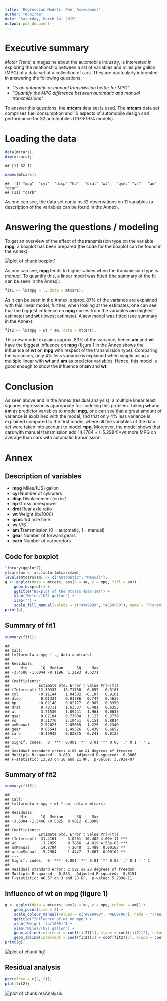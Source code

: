 ```yaml
---
title: 'Regression Models: Peer Assessment'
author: "munirbe"
date: "Saturday, March 14, 2015"
output: pdf_document
---
```


# Executive summary

*Motor Trend*, a magazine about the automobile industry, is interested in exploring the relationship between a set of variables and miles per gallon (MPG) of a data set of a collection of cars. They are paritcularly interested in answering the following questions:

* *"Is an automatic or manual transmission better for MPG"*
* *"Quantify the MPG difference between automatic and manual transmissions"*

To answer this questions, the **mtcars** data set is used. The **mtcars** data set comprises fuel consumption and 10 aspects of automobile design and performance for 32 automobiles (1973-1974 models).

# Loading the data


```r
data(mtcars);
dim(mtcars);
```

```
## [1] 32 11
```

```r
names(mtcars);
```

```
##  [1] "mpg"  "cyl"  "disp" "hp"   "drat" "wt"   "qsec" "vs"   "am"   "gear"
## [11] "carb"
```

As one can see, the data set contains 32 observations on 11 variables (a description of the variables can be found in the Annex).

# Answering the questions / modeling

To get an overview of the effect of the transmission type on the variable **mpg**, a boxplot has been prepared (the code for the boxplot can be found in the Annex).

![plot of chunk boxplot1](figure/boxplot1-1.png) 

As one can see, **mpg** tends to higher values when the transmission type is *manual*. To quantify this, a linear model was fitted (the summary of the fit can be seen in the Annex):


```r
fit1 <- lm(mpg ~ ., data = mtcars);
```
As it can be seen in the Annex, approx. 87% of the variance are explained with this linear model, further, when looking at the estimates, one can see that the biggest influence on **mpg** comes from the variables **am** (highest estimate) and **wt** (lowest estimate). A new model was fitted (see summary in the Annex):


```r
fit2 <- lm(mpg ~ wt * am, data = mtcars);
```

This new model explains approx. 83% of the variance, hence **am** and **wt** have the biggest influence on **mpg** (figure 1 in the Annex shows the influence of **wt** on **mpg** with respect of the transmission type). Comparing the variances, only 4% less variance is explained when simply using a multiple linear with **wt** and **am** as predictor variables. Hence, this model is good enough to show the influence of **am** and **wt**.

# Conclusion

As seen above and in the Annex (residual analysis), a multiple linear least squares regression is appropriate for modeling this problem. Taking **wt** and **am** as predictor variables to model **mpg**, one can see that a great amount of variance is explained with the model, and that only 4% less variance is explained compared to the first model, where all the variables of the data set were taken into account to model **mpg**. Moreover, the model shows that cars with manual transmission add 14.8784 + (-5.2984)*wt more MPG on average than cars with automatic transmission.

# Annex

## Description of variables
* **mpg** Miles/(US) gallon
* **cyl** Number of cylinders
* **disp** Displacement (cu.in.)
* **hp** Gross horespower
* **drat** Rear axle ratio
* **wt** Weight (lb/1000)
* **qsec** 1/4 mile time
* **vs** V/S
* **am** Transmission (0 = automatic, 1 = manual)
* **gear** Number of forward gears
* **carb** Number of carburetors

## Code for boxplot


```r
library(ggplot2);
mtcars$am <- as.factor(mtcars$am);
levels(mtcars$am) <- c("Automatic", "Manual");
g <- ggplot(data = mtcars, aes(x = am, y = mpg, fill = am)) +
    geom_boxplot() +
    ggtitle("Boxplot of the mtcars data set") +
    ylab("Miles/(US) gallon") +
    xlab("") +
    scale_fill_manual(values = c("#999999", "#E69F00"), name = "Transmission");
print(g);
```

## Summary of fit1

```r
summary(fit1);
```

```
## 
## Call:
## lm(formula = mpg ~ ., data = mtcars)
## 
## Residuals:
##     Min      1Q  Median      3Q     Max 
## -3.4506 -1.6044 -0.1196  1.2193  4.6271 
## 
## Coefficients:
##             Estimate Std. Error t value Pr(>|t|)  
## (Intercept) 12.30337   18.71788   0.657   0.5181  
## cyl         -0.11144    1.04502  -0.107   0.9161  
## disp         0.01334    0.01786   0.747   0.4635  
## hp          -0.02148    0.02177  -0.987   0.3350  
## drat         0.78711    1.63537   0.481   0.6353  
## wt          -3.71530    1.89441  -1.961   0.0633 .
## qsec         0.82104    0.73084   1.123   0.2739  
## vs           0.31776    2.10451   0.151   0.8814  
## amManual     2.52023    2.05665   1.225   0.2340  
## gear         0.65541    1.49326   0.439   0.6652  
## carb        -0.19942    0.82875  -0.241   0.8122  
## ---
## Signif. codes:  0 '***' 0.001 '**' 0.01 '*' 0.05 '.' 0.1 ' ' 1
## 
## Residual standard error: 2.65 on 21 degrees of freedom
## Multiple R-squared:  0.869,	Adjusted R-squared:  0.8066 
## F-statistic: 13.93 on 10 and 21 DF,  p-value: 3.793e-07
```

## Summary of fit2

```r
summary(fit2);
```

```
## 
## Call:
## lm(formula = mpg ~ wt * am, data = mtcars)
## 
## Residuals:
##     Min      1Q  Median      3Q     Max 
## -3.6004 -1.5446 -0.5325  0.9012  6.0909 
## 
## Coefficients:
##             Estimate Std. Error t value Pr(>|t|)    
## (Intercept)  31.4161     3.0201  10.402 4.00e-11 ***
## wt           -3.7859     0.7856  -4.819 4.55e-05 ***
## amManual     14.8784     4.2640   3.489  0.00162 ** 
## wt:amManual  -5.2984     1.4447  -3.667  0.00102 ** 
## ---
## Signif. codes:  0 '***' 0.001 '**' 0.01 '*' 0.05 '.' 0.1 ' ' 1
## 
## Residual standard error: 2.591 on 28 degrees of freedom
## Multiple R-squared:  0.833,	Adjusted R-squared:  0.8151 
## F-statistic: 46.57 on 3 and 28 DF,  p-value: 5.209e-11
```

## Influence of **wt** on **mpg** (figure 1)


```r
g <- ggplot(data = mtcars, aes(x = wt, y = mpg, colour = am)) +
    geom_point(size = 4) +
    scale_colour_manual(values = c("#999999", "#E69F00"), name = "Transmission") +
    ggtitle("Influence of wt on mpg") +
    xlab("Weight [lb/1000]") +
    ylab("Miles/(US) gallon") +
    geom_abline(intercept = coef(fit2)[1], slope = coef(fit2)[2], colour = "#999999") +
    geom_abline(intercept = coef(fit2)[1] + coef(fit2)[3], slope = coef(fit2)[2] + coef(fit2)[4], colour = "#E69F00");
print(g);
```

![plot of chunk fig1](figure/fig1-1.png) 

## Residual analysis

```r
par(mfrow = c(2, 2));
plot(fit2);
```

![plot of chunk resAnalysis](figure/resAnalysis-1.png) 
